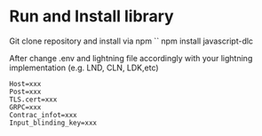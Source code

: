 # Run and Install library

Git clone repository and install via npm
``
npm install javascript-dlc

After change .env and lightning file accordingly with your lightning implementation (e.g. LND, CLN, LDK,etc)
```
Host=xxx
Post=xxx
TLS.cert=xxx
GRPC=xxx
Contrac_infot=xxx
Input_blinding_key=xxx
